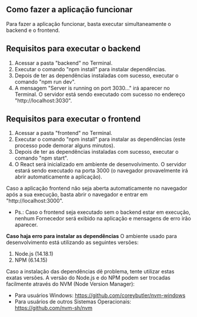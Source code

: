 ## Como fazer a aplicação funcionar
Para fazer a aplicação funcionar, basta executar simultaneamente o backend e o frontend.


## Requisitos para executar o backend
1. Acessar a pasta "backend" no Terminal.
2. Executar o comando "npm install" para instalar dependências.
3. Depois de ter as dependências instaladas com sucesso, executar o comando "npm run dev".
4. A mensagem "Server is running on port 3030..." irá aparecer no Terminal. O servidor está sendo executado com sucesso no endereço "http://localhost:3030".


## Requisitos para executar o frontend
1. Acessar a pasta "frontend" no Terminal.
2. Executar o comando "npm install" para instalar as dependências (este processo pode demorar alguns minutos).
3. Depois de ter as dependências instaladas com sucesso, executar o comando "npm start".
4. O React será inicializado em ambiente de desenvolvimento. O servidor estará sendo executado na porta 3000 (o navegador provavelmente irá abrir automaticamente a aplicação).

Caso a aplicação frontend não seja aberta automaticamente no navegador após a sua execução, basta abrir o navegador e entrar em "http://localhost:3000".

- Ps.: Caso o frontend seja executado sem o backend estar em execução, nenhum Fornecedor será exibido na aplicação e mensagens de erro irão aparecer.

**Caso haja erro para instalar as dependências**
O ambiente usado para desenvolvimento está utilizando as seguintes versões:
1. Node.js (14.18.1)
2. NPM (6.14.15)

Caso a instalação das dependências dê problema, tente utilizar estas exatas versões. A versão do Node.js e do NPM podem ser trocadas facilmente através do NVM (Node Version Manager):
- Para usuários Windows: https://github.com/coreybutler/nvm-windows
- Para usuários de outros Sistemas Operacionais: https://github.com/nvm-sh/nvm